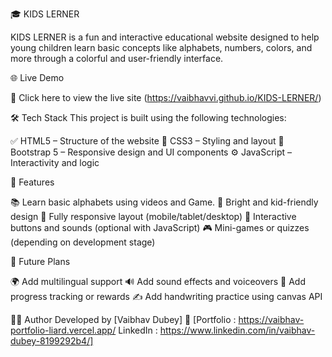 🎓 KIDS LERNER

KIDS LERNER is a fun and interactive educational website designed to help young children learn basic concepts like alphabets, numbers, colors, and more through a colorful and user-friendly interface.


🌐 Live Demo

🔗 Click here to view the live site
(https://vaibhavvi.github.io/KIDS-LERNER/)


🛠️ Tech Stack
This project is built using the following technologies:

✅ HTML5 – Structure of the website
🎨 CSS3 – Styling and layout
💠 Bootstrap 5 – Responsive design and UI components
⚙️ JavaScript – Interactivity and logic


📸 Features

📚 Learn basic alphabets using videos and Game.
🎨 Bright and kid-friendly design
📱 Fully responsive layout (mobile/tablet/desktop)
🎵 Interactive buttons and sounds (optional with JavaScript)
🎮 Mini-games or quizzes (depending on development stage)


🔧 Future Plans

🌍 Add multilingual support
🔊 Add sound effects and voiceovers
🧠 Add progress tracking or rewards
✍️ Add handwriting practice using canvas API

🧑‍💻 Author
Developed by [Vaibhav Dubey]
🔗 [Portfolio : https://vaibhav-portfolio-liard.vercel.app/
    LinkedIn : https://www.linkedin.com/in/vaibhav-dubey-8199292b4/]
